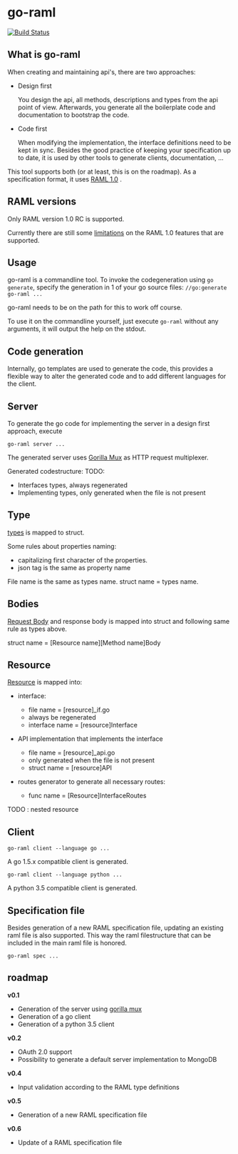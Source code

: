 # go-raml 
[![Build Status](https://travis-ci.org/Jumpscale/go-raml.svg?branch=master)](https://travis-ci.org/Jumpscale/go-raml)

## What is go-raml

When creating and maintaining api's, there are two approaches:
* Design first

    You design the api, all methods, descriptions and types from the api point of view. Afterwards, you generate all the boilerplate code and documentation to bootstrap the code.

* Code first

    When modifying the implementation, the interface definitions need to be kept in sync. Besides the good practice of keeping your specification up to date, it is used by other tools to generate clients, documentation, ...

This tool supports both (or at least, this is on the roadmap).
As a specification format, it uses [RAML 1.0](http://raml.org) .

## RAML versions
Only RAML version 1.0 RC is supported.

Currently there are still some [limitations](docs/limitations.md) on the RAML 1.0 features that are supported.

## Usage

go-raml is a commandline tool. To invoke the codegeneration using `go generate`, specify the generation in 1 of your go source files:
`//go:generate go-raml ...`

go-raml needs to be on the path for this to work off course.

To use it on the commandline yourself, just execute `go-raml` without any arguments, it will output the help on the stdout.


## Code generation

Internally, go templates are used to generate the code, this provides a flexible way to alter the generated code and to add different languages for the client.

## Server

To generate the go code for implementing the server in a design first approach, execute

`go-raml server ...`

The generated server uses [Gorilla Mux](http://www.gorillatoolkit.org/pkg/mux) as HTTP request multiplexer.

Generated codestructure:
TODO:
* Interfaces types, always regenerated
* Implementing types, only generated when the file is not present

## Type

[types](http://docs.raml.org/specs/1.0/#raml-10-spec-types) is mapped to struct.

Some rules about properties naming:

- capitalizing first character of the properties.
- json tag is the same as property name

File name is the same as types name.
struct name = types name.

## Bodies
[Request Body](http://docs.raml.org/specs/1.0/#raml-10-spec-bodies) and response body is mapped into struct
and following same rule as types above.

struct name = [Resource name][Method name]Body

## Resource
[Resource](http://docs.raml.org/specs/1.0/#raml-10-spec-resources-and-nested-resources) is mapped into:
- interface:

	- file name = [resource]_if.go
	- always be regenerated
	- interface name = [resource]Interface

- API implementation that implements the interface
	- file name = [resource]_api.go
	- only generated when the file is not present
	- struct name = [resource]API

- routes generator to generate all necessary routes:
	- func name = [Resource]InterfaceRoutes

TODO : nested resource


## Client

`go-raml client --language go ...`

A go 1.5.x compatible client is generated.

`go-raml client --language python ...`

A python 3.5 compatible client is generated.

## Specification file

Besides generation of a new RAML specification file, updating an existing raml file is also supported. This way the raml filestructure that can be included in the main raml file is honored.

`go-raml spec ...`

## roadmap
**v0.1**

* Generation of the server using [gorilla mux](http://www.gorillatoolkit.org/pkg/mux)
* Generation of a go client
* Generation of a python 3.5 client

**v0.2**

* OAuth 2.0 support
* Possibility to generate a default server implementation to MongoDB

**v0.4**

* Input validation according to the RAML type definitions

**v0.5**

* Generation of a new RAML specification file

**v0.6**

* Update of a RAML specification file

